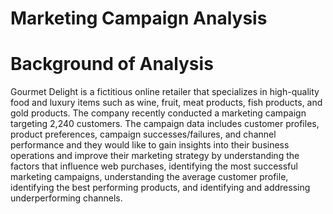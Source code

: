 # Marketing Campaign Analysis
# Background of Analysis
Gourmet Delight is a fictitious  online retailer that specializes in high-quality food and luxury items such as wine, fruit, meat products, fish products, and gold products. The company recently conducted a marketing campaign targeting 2,240 customers. The campaign data includes customer profiles, product preferences, campaign successes/failures, and channel performance and they would like to gain insights into their business operations and improve their marketing strategy by understanding the factors that influence web purchases, identifying the most successful marketing campaigns, understanding the average customer profile, identifying the best performing products, and identifying and addressing underperforming channels.
